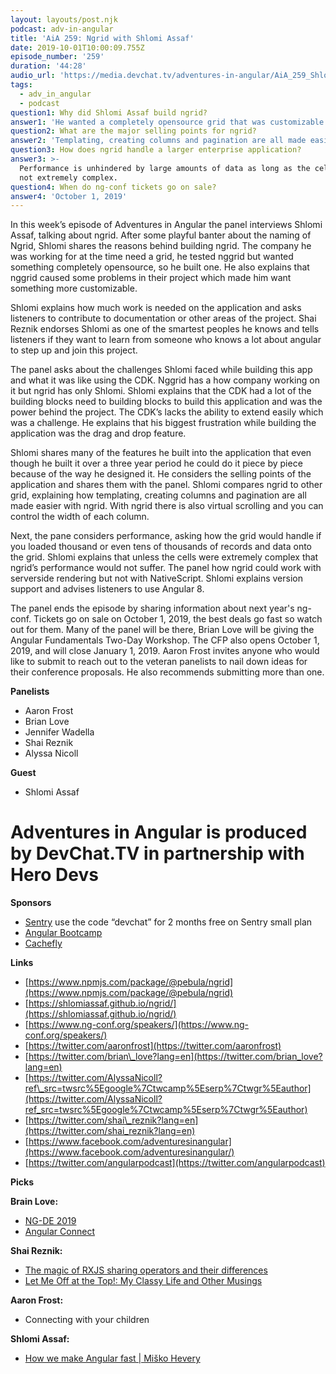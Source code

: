 ```yaml
---
layout: layouts/post.njk
podcast: adv-in-angular
title: 'AiA 259: Ngrid with Shlomi Assaf'
date: 2019-10-01T10:00:09.755Z
episode_number: '259'
duration: '44:28'
audio_url: 'https://media.devchat.tv/adventures-in-angular/AiA_259_Shlomi_Assaf.mp3'
tags:
  - adv_in_angular
  - podcast
question1: Why did Shlomi Assaf build ngrid?
answer1: 'He wanted a completely opensource grid that was customizable. '
question2: What are the major selling points for ngrid?
answer2: 'Templating, creating columns and pagination are all made easier with ngrid.'
question3: How does ngrid handle a larger enterprise application?
answer3: >-
  Performance is unhindered by large amounts of data as long as the cells are
  not extremely complex. 
question4: When do ng-conf tickets go on sale?
answer4: 'October 1, 2019'
---
```

In this week’s episode of Adventures in Angular the panel interviews Shlomi Assaf, talking about ngrid. After some playful banter about the naming of Ngrid, Shlomi shares the reasons behind building ngrid. The company he was working for at the time need a grid, he tested nggrid but wanted something completely opensource, so he built one. He also explains that nggrid caused some problems in their project which made him want something more customizable.

Shlomi explains how much work is needed on the application and asks listeners to contribute to documentation or other areas of the project. Shai Reznik endorses Shlomi as one of the smartest peoples he knows and tells listeners if they want to learn from someone who knows a lot about angular to step up and join this project. 

The panel asks about the challenges Shlomi faced while building this app and what it was like using the CDK. Nggrid has a how company working on it but ngrid has only Shlomi. Shlomi explains that the CDK had a lot of the building blocks need to building blocks to build this application and was the power behind the project. The CDK’s lacks the ability to extend easily which was a challenge. He explains that his biggest frustration while building the application was the drag and drop feature. 

Shlomi shares many of the features he built into the application that even though he built it over a three year period he could do it piece by piece because of the way he designed it. He considers the selling points of the application and shares them with the panel. Shlomi compares ngrid to other grid, explaining how templating, creating columns and pagination are all made easier with ngrid. With ngrid there is also virtual scrolling and you can control the width of each column. 

Next, the pane considers performance, asking how the grid would handle if you loaded thousand or even tens of thousands of records and data onto the grid. Shlomi explains that unless the cells were extremely complex that ngrid’s performance would not suffer. The panel how ngrid could work with serverside rendering but not with NativeScript. Shlomi explains version support and advises listeners to use Angular 8.

The panel ends the episode by sharing information about next year's ng-conf. Tickets go on sale on October 1, 2019, the best deals go fast so watch out for them. Many of the panel will be there, Brian Love will be giving the Angular Fundamentals Two-Day Workshop. The CFP also opens October 1, 2019, and will close January 1, 2019. Aaron Frost invites anyone who would like to submit to reach out to the veteran panelists to nail down ideas for their conference proposals. He also recommends submitting more than one. 


**Panelists**

- Aaron Frost
- Brian Love
- Jennifer Wadella
- Shai Reznik
- Alyssa Nicoll

**Guest**

- Shlomi Assaf

# Adventures in Angular is produced by DevChat.TV in partnership with Hero Devs

**Sponsors**

- [Sentry](http://sentry.io/) use the code “devchat” for 2 months free on Sentry small plan
- [Angular Bootcamp](https://angularbootcamp.com/)
- [Cachefly](https://www.cachefly.com/)

**Links**

- [https://www.npmjs.com/package/@pebula/ngrid](https://www.npmjs.com/package/@pebula/ngrid)
- [https://shlomiassaf.github.io/ngrid/](https://shlomiassaf.github.io/ngrid/)
- [https://www.ng-conf.org/speakers/](https://www.ng-conf.org/speakers/)
- [https://twitter.com/aaronfrost](https://twitter.com/aaronfrost)
- [https://twitter.com/brian\_love?lang=en](https://twitter.com/brian_love?lang=en)
- [https://twitter.com/AlyssaNicoll?ref\_src=twsrc%5Egoogle%7Ctwcamp%5Eserp%7Ctwgr%5Eauthor](https://twitter.com/AlyssaNicoll?ref_src=twsrc%5Egoogle%7Ctwcamp%5Eserp%7Ctwgr%5Eauthor)
- [https://twitter.com/shai\_reznik?lang=en](https://twitter.com/shai_reznik?lang=en)
- [https://www.facebook.com/adventuresinangular](https://www.facebook.com/adventuresinangular/)
- [https://twitter.com/angularpodcast](https://twitter.com/angularpodcast)

**Picks**

**Brain Love:**

- [NG-DE 2019](https://www.youtube.com/channel/UCBw_r4N2nv72l9IV2hn042A)
- [Angular Connect](https://www.youtube.com/channel/UCzrskTiT_ObAk3xBkVxMz5g)

**Shai Reznik:**

- [The magic of RXJS sharing operators and their differences](https://itnext.io/the-magic-of-rxjs-sharing-operators-and-their-differences-3a03d699d255)
- [Let Me Off at the Top!: My Classy Life and Other Musings](https://www.amazon.com/Let-Me-Off-Top-Musings/dp/0804139571)

**Aaron Frost:**

- Connecting with your children

**Shlomi Assaf:**

- [How we make Angular fast | Miško Hevery](https://www.youtube.com/watch?v=EqSRpkMRyY4)
